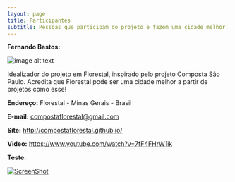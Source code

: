 ```yaml
---
layout: page
title: Participantes
subtitle: Pessoas que participam do projeto e fazem uma cidade melhor!
---
```


**Fernando Bastos:**

![image alt text](https://scontent-gru2-1.xx.fbcdn.net/v/t1.0-9/11036593_844668855601051_635580023874005634_n.jpg?oh=79119c12717f137431e2b25615246698&oe=5913A295)

Idealizador do projeto em Florestal, inspirado pelo projeto Composta São Paulo. Acredita que Florestal pode ser uma cidade melhor a partir de projetos como esse!

**Endereço:** Florestal - Minas Gerais - Brasil

**E-mail:** <compostaflorestal@gmail.com>

**Site:** <http://compostaflorestal.github.io/>

**Video:** <https://www.youtube.com/watch?v=7fF4FHrW1ik>


**Teste:** 

[![ScreenShot](https://raw.github.com/GabLeRoux/WebMole/master/ressources/WebMole_Youtube_Video.png)](http://youtu.be/vt5fpE0bzSY)


